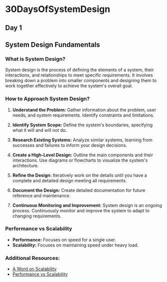 # 30DaysOfSystemDesign

## Day 1

## System Design Fundamentals

### What is System Design?
System design is the process of defining the elements of a system, their interactions, and relationships to meet specific requirements. It involves breaking down a problem into smaller components and designing them to work together effectively to achieve the system's overall goal.

### How to Approach System Design?

1. **Understand the Problem:** Gather information about the problem, user needs, and system requirements. Identify constraints and limitations.

2. **Identify System Scope:** Define the system's boundaries, specifying what it will and will not do.

3. **Research Existing Systems:** Analyze similar systems, learning from successes and failures to inform your design decisions.

4. **Create a High-Level Design:** Outline the main components and their interactions. Use diagrams or flowcharts to visualize the system's architecture.

5. **Refine the Design:** Iteratively work on the details until you have a complete and detailed design meeting all requirements.

6. **Document the Design:** Create detailed documentation for future reference and maintenance.

7. **Continuous Monitoring and Improvement:** System design is an ongoing process. Continuously monitor and improve the system to adapt to changing requirements.

### Performance vs Scalability

- **Performance:** Focuses on speed for a single user.
- **Scalability:** Focuses on maintaining speed under heavy load.

### Additional Resources:

- [A Word on Scalability](https://www.allthingsdistributed.com/2006/03/a_word_on_scalability.html)
- [Performance vs Scalability](https://blog.professorbeekums.com/performance-vs-scalability/)

